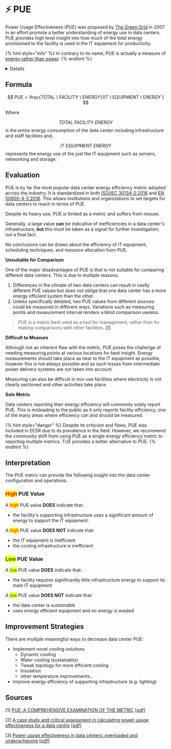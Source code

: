 # ⚡ PUE

Power Usage Effectiveness (PUE) was proposed by [The Green Grid](https://www.thegreengrid.org/) in 2007 in an effort promote a better understanding of energy use in data centers. PUE provides high level insight into how much of the total energy provisioned to the facility is used in the IT equipment for productivity. &#x20;

{% hint style="info" %}
In contrary to its name, PUE is actually a measure of [energy rather than power](https://ctlsys.com/support/energy\_kwh\_vs-\_power\_kw/).
{% endhint %}

<details>

<summary>Details</summary>

Unit: **NA**

Minimum: **1.0**

Maximum: **∞**

Ideal: **1.0**

Industry Average ([2020](https://www.statista.com/statistics/1229367/data-center-average-annual-pue-worldwide/)): 1.59

****

</details>

## Formula

$$
PUE = \frac{TOTAL \ FACILITY \ ENERGY}{IT \  EQUIPMENT \ ENERGY }
$$

Where&#x20;

$$TOTAL \ FACILITY \ ENERGY$$ is the entire energy consumption of the data center including infrastructure and staff facilities and,&#x20;

$$IT \ EQUIPMENT \ ENERGY$$ represents the energy use of the just the IT equipment such as servers, networking and storage.

## Evaluation

PUE is by far the most popular data center energy efficiency metric adopted across the industry. It is standardized in both [ISO/IEC 30134-2:2016](https://www.iso.org/standard/63451.html) and [EN 50600-4-2:2016](https://www.en-standard.eu/csn-en-50600-4-2-information-technology-data-centre-facilities-and-infrastructures-part-4-2-power-usage-effectiveness/). This allows institutions and organizations to set targets for data centers to reach in terms of PUE.&#x20;

Despite its heavy use, PUE is limited as a metric and suffers from misuse.

Generally, a large value **can** be indicative of inefficiencies in a data center's infrastructure, **but** this must be taken as a signal for further investigation; not a final fact.&#x20;

No conclusions can be drawn about the efficiency of IT equipment, scheduling techniques, and resource allocation from PUE.&#x20;

**Unsuitable for Comparison**

One of the major disadvantages of PUE is that is not suitable for comparing different data centers. This is due to multiple reasons.&#x20;

1. Differences in the climate of two data centers can result in vastly different PUE values but does not oblige that one data center has a more energy efficient system than the other.
2. Unless specifically detailed, two PUE values from different sources could be measured in different ways. Variations such as measuring points and measurement interval renders a blind comparison useless.&#x20;

> PUE is a metric best used as a tool for management, rather than for making comparisons with other facilities. [\[1\]](pue.md#sources)

**Difficult to Measure**

Although not an inherent flaw with the metric, PUE poses the challenge of needing measuring points at various locations for best insight. Energy measurements should take place as near to the IT equipment as possible, however this is not always possible and as such losses from intermediate power delivery systems are not taken into account.&#x20;

Measuring can also be difficult in mix-use facilities where electricity is not clearly sectioned and other activities take place.&#x20;

**Solo Metric**

Data centers reporting their energy efficiency will commonly solely report PUE. This is misleading to the public as it only reports facility efficiency, one of the many areas where efficiency can and should be measured.

{% hint style="danger" %}
Despite its criticism and flaws, PUE was included in EESR due to its prevalence in the field. However, we recommend the community shift from using PUE as a single energy efficiency metric to reporting multiple metrics. TUE provides a better alternative to PUE.&#x20;
{% endhint %}

## Interpretation

The PUE metric can provide the following insight into the data center configuration and operations.

### <mark style="color:red;">High</mark> PUE Value

A <mark style="color:red;">high</mark> PUE value **DOES** indicate that:

* the facility's supporting infrastructure uses a significant amount of energy to support the IT equipment.

A <mark style="color:red;">high</mark> PUE value **DOES NOT** indicate that:

* the IT equipment is inefficient
* the cooling infrastructure is inefficient

### <mark style="color:green;">Low</mark> PUE Value

A <mark style="color:green;">low</mark> PUE value **DOES** indicate that:

* the facility requires significantly little infrastructure energy to support its main IT equipment

A <mark style="color:green;">low</mark> PUE value **DOES NOT** indicate that:

* the data center is _sustainable_
* uses energy efficient equipment and no energy is wasted

## Improvement Strategies

There are multiple meaningful ways to decrease data center PUE:

* Implement novel cooling solutions
  * Dynamic cooling
  * Water cooling (sustainably)
  * Tweak topology for more efficient cooling
  * Insulation
  * other temperature improvements...
* Improve energy efficiency of supporting infrastructure (e.g. lighting)

## Sources

\[1] [PUE: A COMPREHENSIVE EXAMINATION OF THE METRIC](https://www.thegreengrid.org/en/resources/library-and-tools/20-PUE%3A-A-Comprehensive-Examination-of-the-Metric) [\[pdf\]](https://datacenters.lbl.gov/sites/default/files/WP49-PUE%20A%20Comprehensive%20Examination%20of%20the%20Metric\_v6.pdf)

\[2] [A case study and critical assessment in calculating power usage effectiveness for a data centre](https://www.sciencedirect.com/science/article/pii/S0196890413004068?casa\_token=f-EiVfn8zvsAAAAA:mN75A6avLCa-EG781qqHv-OFZEway70cLnm3C2ALu16mLeDe50j5pYeE9gPe7AdF4VktyLyK0ug) [\[pdf\]](https://pdf.sciencedirectassets.com/271098/1-s2.0-S0196890413X0010X/1-s2.0-S0196890413004068/main.pdf?X-Amz-Security-Token=IQoJb3JpZ2luX2VjEBcaCXVzLWVhc3QtMSJGMEQCICjqbsd4Y2jSA6ntr3hnla00uqdiz%2BdBybE7MYqiR6yiAiBuXite6bC2Gq9QGsdFeYKwD4GO4TvETBw8J5CqVzBM3irSBAgwEAQaDDA1OTAwMzU0Njg2NSIMZcpCPKukGgwgJKooKq8EJwqoRvOjXjr7gpxdtah47xe48KYEKFohXo5PpSRT3MtsoPwkWzYNxPXV%2Fup77qUpdH0uf8fxvPKh2AiKMxFGy6v%2BneSlJ8jjyWlrz4lnjkQjQFGEvLKkGExsOr99z%2FevkatqZU37ieHLzXVFmeQjfk4FfbHK50lbpUy88tnbQUQbo3yz27r5x4DwoZEGBQYnNInLCDGqGPh4keHKPnMNppBgq5oi8ANqX1aKn0U9wFF4vRNYs7CjfVJAdr9B%2BOvJfbhEA6uZWIT2hTlE704mqyOL%2FAEswdETIYydH5Jo8lUj2pOTEMEzaf%2F46nixkzTXFQMDUR6JETPhVW0ASlIP2%2FRtOUfc5nunEYjrg5D985zxyZfUsQWDYYdILl9fqBKTFgQUcJBopbz1zB57YyVf3Kb1TniZhptgQbMRFkLjLafg43M3J%2BA4mVOKppNFNxFf2VB89rVlgR6OLUREpn%2Fo6bBfGK8HK2PgM1snnc3D07ICe8p3VQBmcWKNexof4KSq4t05swJv1EO8k%2F6ugQ1xEjhrYCiP%2FTgnKVXv48VtFi12SMEDgo8Mv%2B9vwXnm%2FcPA7F1qKTPVrMZwyvtZvXs0AFHrPRs0WfdC5EtWd2CEHfMnAV%2Fy8qxht8mR%2B8IwGpy5TEGyLnQTFvPMlgLc%2BUNJYMfOTpwRYnralKvgasOjJm2deIR7750sQZGvM3c%2FJlPKAt7h9Axu9JrcZKfFc9vH%2FeJo4L49TZ6bG449sprfqDCljsKVBjqqAWKQqow%2BCqjolk7%2FZ7tqd4dxWGe5PsCJEVBiog9Ka%2BPOXEGTX1BkEheDzJYiPnZpTmkzQWGkxt4FmgufC8oFI2%2F1h6Uba3fXa8bQ4h3MRb502yBLNNLj6cEXMr5qQJi8kdGM6ehQBx96LH5nLGmJSOuMBvNYIIhXGGuNjvBNBir1azeniigREPdSWgTnAzZYGLC3YKSfgdRMntF1vYiCyJsNiWaTUXgiXrjb\&X-Amz-Algorithm=AWS4-HMAC-SHA256\&X-Amz-Date=20220620T162349Z\&X-Amz-SignedHeaders=host\&X-Amz-Expires=300\&X-Amz-Credential=ASIAQ3PHCVTYZ2Y5ZLA5%2F20220620%2Fus-east-1%2Fs3%2Faws4\_request\&X-Amz-Signature=2986bdeaffb5712a51972ec0e048b9ee1ef716db61020ed4fea6937c6969e141\&hash=c575c99ac4f613c2dfc1a9975f24f51ed52b2d2012657dc149a0329a747056a4\&host=68042c943591013ac2b2430a89b270f6af2c76d8dfd086a07176afe7c76c2c61\&pii=S0196890413004068\&tid=spdf-fa2e1cab-682c-4b10-8398-90516161983b\&sid=2a69fd093762f54f186acfa985e950431ccbgxrqb\&type=client\&ua=4d530753015b0456550b\&rr=71e5d9e44d23b734)

\[3] [Power usage effectiveness in data centers: overloaded and underachieving](https://www.sciencedirect.com/science/article/pii/S1040619016300446?casa\_token=HzCV\_L\_vvtYAAAAA:eHvUvdGIcb3xRSRN7P9ZUzwTJiaJcGQHQMeAm-IrizzQb2M\_xwZDN6HULowT9K6jdfUdGMMKNaE) [\[pdf\]](https://pdf.sciencedirectassets.com/272016/1-s2.0-S1040619016X0005X/1-s2.0-S1040619016300446/main.pdf?X-Amz-Security-Token=IQoJb3JpZ2luX2VjEBcaCXVzLWVhc3QtMSJGMEQCICjqbsd4Y2jSA6ntr3hnla00uqdiz%2BdBybE7MYqiR6yiAiBuXite6bC2Gq9QGsdFeYKwD4GO4TvETBw8J5CqVzBM3irSBAgwEAQaDDA1OTAwMzU0Njg2NSIMZcpCPKukGgwgJKooKq8EJwqoRvOjXjr7gpxdtah47xe48KYEKFohXo5PpSRT3MtsoPwkWzYNxPXV%2Fup77qUpdH0uf8fxvPKh2AiKMxFGy6v%2BneSlJ8jjyWlrz4lnjkQjQFGEvLKkGExsOr99z%2FevkatqZU37ieHLzXVFmeQjfk4FfbHK50lbpUy88tnbQUQbo3yz27r5x4DwoZEGBQYnNInLCDGqGPh4keHKPnMNppBgq5oi8ANqX1aKn0U9wFF4vRNYs7CjfVJAdr9B%2BOvJfbhEA6uZWIT2hTlE704mqyOL%2FAEswdETIYydH5Jo8lUj2pOTEMEzaf%2F46nixkzTXFQMDUR6JETPhVW0ASlIP2%2FRtOUfc5nunEYjrg5D985zxyZfUsQWDYYdILl9fqBKTFgQUcJBopbz1zB57YyVf3Kb1TniZhptgQbMRFkLjLafg43M3J%2BA4mVOKppNFNxFf2VB89rVlgR6OLUREpn%2Fo6bBfGK8HK2PgM1snnc3D07ICe8p3VQBmcWKNexof4KSq4t05swJv1EO8k%2F6ugQ1xEjhrYCiP%2FTgnKVXv48VtFi12SMEDgo8Mv%2B9vwXnm%2FcPA7F1qKTPVrMZwyvtZvXs0AFHrPRs0WfdC5EtWd2CEHfMnAV%2Fy8qxht8mR%2B8IwGpy5TEGyLnQTFvPMlgLc%2BUNJYMfOTpwRYnralKvgasOjJm2deIR7750sQZGvM3c%2FJlPKAt7h9Axu9JrcZKfFc9vH%2FeJo4L49TZ6bG449sprfqDCljsKVBjqqAWKQqow%2BCqjolk7%2FZ7tqd4dxWGe5PsCJEVBiog9Ka%2BPOXEGTX1BkEheDzJYiPnZpTmkzQWGkxt4FmgufC8oFI2%2F1h6Uba3fXa8bQ4h3MRb502yBLNNLj6cEXMr5qQJi8kdGM6ehQBx96LH5nLGmJSOuMBvNYIIhXGGuNjvBNBir1azeniigREPdSWgTnAzZYGLC3YKSfgdRMntF1vYiCyJsNiWaTUXgiXrjb\&X-Amz-Algorithm=AWS4-HMAC-SHA256\&X-Amz-Date=20220620T162324Z\&X-Amz-SignedHeaders=host\&X-Amz-Expires=300\&X-Amz-Credential=ASIAQ3PHCVTYZ2Y5ZLA5%2F20220620%2Fus-east-1%2Fs3%2Faws4\_request\&X-Amz-Signature=b5ca352cecd7906f4f30d4c8fd1835fc7042e66b53f4e1c271453f9f60ec99b4\&hash=cb4559383cfd2bbdf12b449893d118c313263796055a9af4e5895ccd98245750\&host=68042c943591013ac2b2430a89b270f6af2c76d8dfd086a07176afe7c76c2c61\&pii=S1040619016300446\&tid=spdf-1a08aa59-be6a-4efa-b610-4511ea1f75e9\&sid=2a69fd093762f54f186acfa985e950431ccbgxrqb\&type=client\&ua=4d530753015b555a540d\&rr=71e5d9485bb4b96e)
